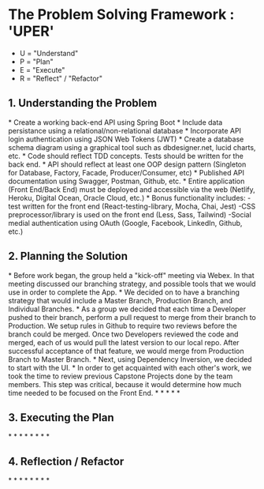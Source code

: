 <h1>The Problem Solving Framework : 'UPER'</h1>

* U = "Understand"
* P = "Plan"
* E = "Execute"
* R = "Reflect" / "Refactor"

<h2>1. Understanding the Problem</h2>
*  Create a working back-end API using Spring Boot
* Include data persistance using a relational/non-relational database
* Incorporate API login authentication using JSON Web Tokens (JWT)
* Create a database schema diagram using a graphical tool such as dbdesigner.net, lucid charts, etc.
* Code should reflect TDD concepts.  Tests should be written for the back end. 
* API should reflect at least one OOP design pattern (Singleton for Database, Factory, Facade, Producer/Consumer, etc)
* Published API documentation using Swagger, Postman, Github, etc.
* Entire application (Front End/Back End) must be deployed and accessible via the web (Netlify, Heroku, Digital Ocean, Oracle Cloud, etc.)
* Bonus functionality includes: 
	-test written for the front end (React-testing-library, Mocha, Chai, Jest)
	-CSS preprocessor/library is used on the front end (Less, Sass, Tailwind)
	-Social medial authentication using OAuth (Google, Facebook, LinkedIn, Github, etc.)
	
<h2>
    2. Planning the Solution
</h2>
* Before work began, the group held a "kick-off" meeting via Webex.  In that meeting discussed our branching strategy, and possible tools that we would use in order to complete the App. 
* We decided on to have a branching strategy that would include a Master Branch, Production Branch, and Individual Branches. 
* As a group we decided that each time a Developer pushed to their branch, perform a pull request to merge from their branch to Production. We setup rules in Github to require two reviews before the branch could be merged.  Once two Developers reviewed the code and merged, each of us would pull the latest version to our local repo. After successful acceptance of that feature, we would merge from Production Branch to Master Branch. 
* Next, using Dependency Inversion, we decided to start with the UI.  
* In order to get acquainted with each other's work, we took the time to review previous Capstone Projects done by the team members.  This step was critical, because it would determine how much time needed to be focused on the Front End. 
*
*
*
*
*
<h2>
    3. Executing the Plan
</h2>
*
*
*
*
*
*
*
*
<h2>
    4. Reflection / Refactor
</h2>
*
*
*
*
*
*
*
*